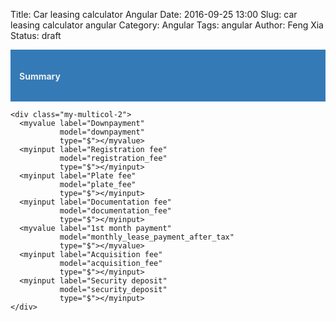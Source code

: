 Title: Car leasing calculator Angular
Date: 2016-09-25 13:00
Slug: car leasing calculator angular
Category: Angular
Tags: angular
Author: Feng Xia
Status: draft

<script type="text/javascript"
        src="/app/app.module.js">
</script>
<script type="text/javascript"
        src="/app/car-leasing/car-leasing.module.js">
</script>

<div ng-app="fengApp"
     ng-controller="CarLeasingController">
  <div class="row"
       style="background-color:#337ab7;
              padding: 1em;
              color:#efefef;
              margin-bottom:1em;">
    <h4 class="page-header nocount">Summary</h4>
    <div class="divider"></div>
      <summary label="Total lease"
               model="lease_after_tax"
               type="$"></summary>
      <summary label="Monthly payment"
               model="monthly_lease_payment_after_tax"
               type="$"></summary>
      <summary label="APR"
               model="apr"
               type="%"></summary>
      <summary label="Term"
               model="term"
               type="month"
               precision="0"></summary>
      <summary label="Cost of ownership"
               model="cost_of_ownership"
               type="$"></summary>
      <summary label="Drive off cost"
               model="upfront_cost"
               type="$"></summary>
      <summary label="Last payment/refund"
               model="lease_end_cost"
               type="$"></summary>
  </div>

  <div class="row">
    <piechart id="monthly-payment"
              title="Monthly payment breakdown"
              data="monthly_payments_chart"
              class="col s6"
              style="min-height:300px;"></piechart>
    <piechart id="cost-of-ownership"
              title="Cost of ownership breakdown"
              data="cost_of_ownership_chart"
              class="col s6"
              style="min-height:300px;"></piechart>
  </div>

  <formheader title="Official leasing sample"></formheader>
  <section>
    <assumptions id="official-example"
                 values="official_example_assumptions"></assumptions>
    <div class="my-multicol-2">
      <myinput label="Example MSRP"
               model="example_msrp"
               type="$"
               step="1000"></myinput>
      <myinput label="Example residue"
               model="example_residue"
               type="$"
               max="[[example_msrp]]"
               step="1000"></myinput>
    </div>
  </section>

  <formheader title="Deal terms"></formheader>
  <section>
    <assumptions id="deal-term"
                 values="deal_term_assumptions"></assumptions>
    <div class="my-multicol-2">
      <myinput label="MSRP"
               model="msrp"
               type="$"></myinput>
      <myinput label="Invoice"
               model="invoice"
               type="$"
               max="[[msrp]]"></myinput>
      <myinput label="Lease"
               model="lease"
               type="$"
               max="[[msrp]]"></myinput>
      <myinput label="APR"
               model="apr"
               type="%"
               max="40"></myinput>
      <myinput label="Term"
               model="term"
               type="month"
               max="60"
               step="12"></myinput>
      <myinput label="NC HUT"
               model="monthly_tax"
               type="%"></myinput>
      <myinput label="Sales tax"
               model="sales_tax"
               type="%"></myinput>
    </div>
  </section>

  <!-- Deductions -->
  <formheader title="Deductions"></formheader>
  <section>
    <assumptions id="deduction"
                 values="mf_assumptions"></assumptions>
    <div class="my-multicol-2">
      <myinput label="Credits"
               model="credits"
               type="$"></myinput>
      <myinput label="Rebates"
               model="rebates"
               type="$"></myinput>
      <myinput label="Downpayment"
               model="downpayment"
               type="$"></myinput>
      <myinput label="MSD MF discount"
               model="msd_mf_discount"
               max="0.0001"
               step="0.00001"></myinput>
      <myinput label="MSD selected"
               model="msd_selected"></myinput>
      <myvalue label="Equivalent APR discount"
               model="msd_discount_apr"
               precision="2"
               type="%"></myvalue>
    </div>
  </section>

  <!-- Depreciation -->
  <formheader title="Monthly costs"></formheader>
  <section>
    <assumptions id="monthly-costs"
                 values="monthly_assumptions"></assumptions>
    <div class="my-multicol-2">
      <myvalue label="Depreciation cost"
               model="monthly_depreciation"
               type="$"></myvalue>
      <myvalue label="Financing cost"
               model="monthly_financing"
               type="$"></myvalue>
      <myvalue label="Monthly tax"
               model="monthly_tax"
               type="$"></myvalue>
      <myvalue label="Monthly payment w/ tax"
               model="monthly_lease_payment_after_tax"
               type="$"></myvalue>
    </div>
  </section>

  <formheader title="Due at signing"></formheader>
  <section>
    <assumptions id="upfront-costs"
                 values="upfront_cost_assumptions"></assumptions>

    <div class="my-multicol-2">
      <myvalue label="Downpayment"
               model="downpayment"
               type="$"></myvalue>
      <myinput label="Registration fee"
               model="registration_fee"
               type="$"></myinput>
      <myinput label="Plate fee"
               model="plate_fee"
               type="$"></myinput>
      <myinput label="Documentation fee"
               model="documentation_fee"
               type="$"></myinput>
      <myvalue label="1st month payment"
               model="monthly_lease_payment_after_tax"
               type="$"></myvalue>
      <myinput label="Acquisition fee"
               model="acquisition_fee"
               type="$"></myinput>
      <myinput label="Security deposit"
               model="security_deposit"
               type="$"></myinput>
    </div>
  </section>

  <formheader title="Due at lease end"></formheader>
  <section>
    <div class="my-multicol-2">
      <myinput label="Disposition fee"
               model="disposition_fee"
               type="$"></myinput>
      <myinput label="Wear & tear charge"
               model="wear_charge"
               type="$"></myinput>
      <myinput label="Security refund rate"
               model="security_refund_rate"
               type="%"
               max="100"></myinput>
      <myvalue label="Security refund"
               model="security_refund"
               type="$"></myvalue>
      <myvalue label="MSD refund"
               model="total_msd"
               type="$"></myvalue>
    </div>
  </section>

  <formheader title="Dealer's book"></formheader>
  <section>
    <assumptions id="dealer"
                 values="dealer_assumptions"></assumptions>
    <div class="my-multicol-2">
      <myinput label="COGS"
               model="dealer_cogs"
               min="[[residue_value]]"
               step="100"
               type="$"></myinput>
      <myinput label="Resale markup"
               model="dealer_resale_markup"
               type="%"></myinput>
      <myinput label="Ownership of resale"
               model="dealer_ownership_resale"
               type="%"></myinput>
      <myinput label="Cost of capital"
               model="dealer_cost_of_capital"
               type="%"
               max="10"></myinput>
      <myvalue label="NPV"
               model="dealer_npv"
               type="$"></myvalue>
      <myvalue label="IRR"
               model="dealer_irr"
               type="%"></myvalue>
    </div>
  </section>
</div>

<script type="text/javascript">
 var j$ = jQuery.noConflict();

 j$(document).ready(function() {
   j$('section').hide();

   // toggle resume exp content by clicking on its header
   j$('formheader').click(function() {
     j$(this).next('section').toggle("slide", {
       direction: "right"
     }, 1000);

     j$(this).find('i').last().toggleClass('fa-angle-double-up');
     j$(this).find('i').last().toggleClass('fa-angle-double-down');
   });

 });
</script>
